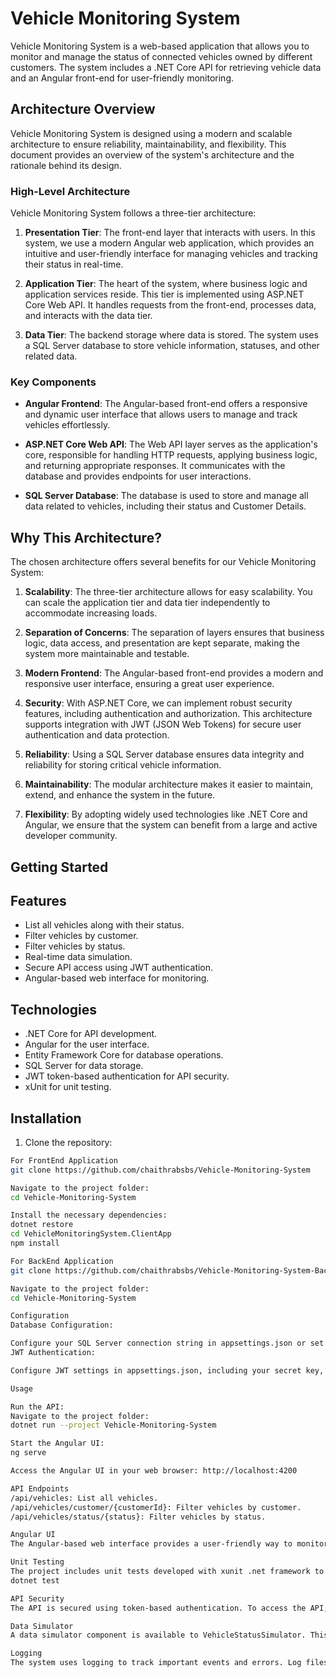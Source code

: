 
# Vehicle Monitoring System

Vehicle Monitoring System is a web-based application that allows you to monitor and manage the status of connected vehicles owned by different customers. The system includes a .NET Core API for retrieving vehicle data and an Angular front-end for user-friendly monitoring.

## Architecture Overview

Vehicle Monitoring System is designed using a modern and scalable architecture to ensure reliability, maintainability, and flexibility. This document provides an overview of the system's architecture and the rationale behind its design.

### High-Level Architecture

Vehicle Monitoring System follows a three-tier architecture:

1. **Presentation Tier**: The front-end layer that interacts with users. In this system, we use a modern Angular web application, which provides an intuitive and user-friendly interface for managing vehicles and tracking their status in real-time.

2. **Application Tier**: The heart of the system, where business logic and application services reside. This tier is implemented using ASP.NET Core Web API. It handles requests from the front-end, processes data, and interacts with the data tier.

3. **Data Tier**: The backend storage where data is stored. The system uses a SQL Server database to store vehicle information, statuses, and other related data.

### Key Components

- **Angular Frontend**: The Angular-based front-end offers a responsive and dynamic user interface that allows users to manage and track vehicles effortlessly.

- **ASP.NET Core Web API**: The Web API layer serves as the application's core, responsible for handling HTTP requests, applying business logic, and returning appropriate responses. It communicates with the database and provides endpoints for user interactions.

- **SQL Server Database**: The database is used to store and manage all data related to vehicles, including their status and Customer Details.

## Why This Architecture?

The chosen architecture offers several benefits for our Vehicle Monitoring System:

1. **Scalability**: The three-tier architecture allows for easy scalability. You can scale the application tier and data tier independently to accommodate increasing loads.

2. **Separation of Concerns**: The separation of layers ensures that business logic, data access, and presentation are kept separate, making the system more maintainable and testable.

3. **Modern Frontend**: The Angular-based front-end provides a modern and responsive user interface, ensuring a great user experience.

4. **Security**: With ASP.NET Core, we can implement robust security features, including authentication and authorization. This architecture supports integration with JWT (JSON Web Tokens) for secure user authentication and data protection.

5. **Reliability**: Using a SQL Server database ensures data integrity and reliability for storing critical vehicle information.

6. **Maintainability**: The modular architecture makes it easier to maintain, extend, and enhance the system in the future.

7. **Flexibility**: By adopting widely used technologies like .NET Core and Angular, we ensure that the system can benefit from a large and active developer community.

## Getting Started

## Features

- List all vehicles along with their status.
- Filter vehicles by customer.
- Filter vehicles by status.
- Real-time data simulation.
- Secure API access using JWT authentication.
- Angular-based web interface for monitoring.

## Technologies

- .NET Core for API development.
- Angular for the user interface.
- Entity Framework Core for database operations.
- SQL Server for data storage.
- JWT token-based authentication for API security.
- xUnit for unit testing.

## Installation

1. Clone the repository:

```bash
For FrontEnd Application
git clone https://github.com/chaithrabsbs/Vehicle-Monitoring-System

Navigate to the project folder:
cd Vehicle-Monitoring-System

Install the necessary dependencies:
dotnet restore
cd VehicleMonitoringSystem.ClientApp
npm install

For BackEnd Application
git clone https://github.com/chaithrabsbs/Vehicle-Monitoring-System-Backend-

Navigate to the project folder:
cd Vehicle-Monitoring-System

Configuration
Database Configuration:

Configure your SQL Server connection string in appsettings.json or set the environment variable.
JWT Authentication:

Configure JWT settings in appsettings.json, including your secret key, issuer, and audience.

Usage

Run the API:
Navigate to the project folder:
dotnet run --project Vehicle-Monitoring-System

Start the Angular UI:
ng serve

Access the Angular UI in your web browser: http://localhost:4200

API Endpoints
/api/vehicles: List all vehicles.
/api/vehicles/customer/{customerId}: Filter vehicles by customer.
/api/vehicles/status/{status}: Filter vehicles by status.

Angular UI
The Angular-based web interface provides a user-friendly way to monitor and display connected vehicles.

Unit Testing
The project includes unit tests developed with xunit .net framework to ensure the reliability of the API and its components. You can run the tests using the following command:
dotnet test

API Security
The API is secured using token-based authentication. To access the API, you need a valid JWT token. You can obtain a token by authenticating with the Token API in IdController class.

Data Simulator
A data simulator component is available to VehicleStatusSimulator. This is useful for testing and monitoring the system without real vehicles.

Logging
The system uses logging to track important events and errors. Log files are stored in the logs directory.